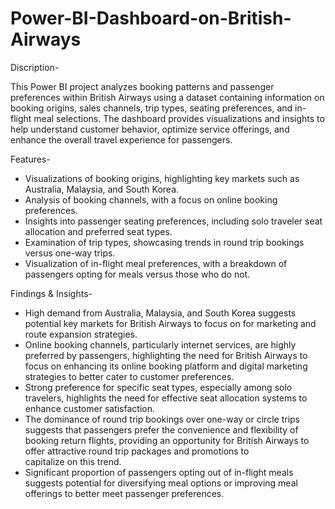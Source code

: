 # Power-BI-Dashboard-on-British-Airways

Discription-

This Power BI project analyzes booking patterns and passenger preferences within British Airways using a dataset containing information on booking origins, sales channels, trip types, seating preferences, and in-flight meal selections. The dashboard provides visualizations and insights to help understand customer behavior, optimize service offerings, and enhance the overall travel experience for passengers.

Features-
* Visualizations of booking origins, highlighting key markets such as Australia, Malaysia, and South Korea.
* Analysis of booking channels, with a focus on online booking preferences.
* Insights into passenger seating preferences, including solo traveler seat allocation and preferred seat types.
* Examination of trip types, showcasing trends in round trip bookings versus one-way trips.
* Visualization of in-flight meal preferences, with a breakdown of passengers opting for meals versus those who do not.

Findings & Insights-
* High demand from Australia, Malaysia, and South Korea suggests potential key markets for British Airways to focus on for marketing and route expansion strategies.
* Online booking channels, particularly internet services, are highly preferred by passengers, highlighting the need for British Airways to focus on enhancing its online booking platform and digital marketing 
  strategies to better cater to customer preferences.
* Strong preference for specific seat types, especially among solo travelers, highlights the need for effective seat allocation systems to enhance customer satisfaction.
* The dominance of round trip bookings over one-way or circle trips suggests that passengers prefer the convenience and flexibility of booking return flights, providing an opportunity for British Airways to offer 
  attractive round trip packages and promotions to capitalize on this trend.
* Significant proportion of passengers opting out of in-flight meals suggests potential for diversifying meal options or improving meal offerings to better meet passenger preferences.
